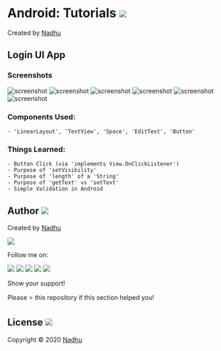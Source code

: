 # Android: Tutorials [<img src="https://github.com/iamnadhu/n14-icons/blob/master/android-icon.png">](https://github.com/iamnadhu/n14-android/tree/master/tutorials/Login%20UI%20App)
Created by [Nadhu](https://github.com/iamnadhu)


## Login UI App
### Screenshots
![screenshot](https://github.com/iamnadhu/n14-android/blob/master/tutorials/Login%20UI%20App/screenshots/01.jpg)
![screenshot](https://github.com/iamnadhu/n14-android/blob/master/tutorials/Login%20UI%20App/screenshots/02.jpg)
![screenshot](https://github.com/iamnadhu/n14-android/blob/master/tutorials/Login%20UI%20App/screenshots/03.jpg)
![screenshot](https://github.com/iamnadhu/n14-android/blob/master/tutorials/Login%20UI%20App/screenshots/04.jpg)
![screenshot](https://github.com/iamnadhu/n14-android/blob/master/tutorials/Login%20UI%20App/screenshots/05.jpg)
![screenshot](https://github.com/iamnadhu/n14-android/blob/master/tutorials/Login%20UI%20App/screenshots/06.jpg)
### Components Used:
```
- 'LinearLayout', 'TextView', 'Space', 'EditText', 'Button'
```
### Things Learned:
```
- Button Click (via 'implements View.OnClickListener')
- Purpose of 'setVisibility'
- Purpose of 'length' of a 'String'
- Purpose of 'getText' vs 'setText'
- Simple Validation in Android
```


## Author [<img src="https://github.com/iamnadhu/n14-icons/blob/master/auther-icon.png">](https://github.com/iamnadhu)
Created by [Nadhu](https://github.com/iamnadhu)

[<img src="https://github.com/iamnadhu/n14-icons/blob/master/nadhu-pic.jpg">](https://github.com/iamnadhu)

Follow me on: 

[<img src="https://github.com/iamnadhu/n14-icons/blob/master/instagram-icon.png">](https://www.instagram.com/iamnadhu/)
[<img src="https://github.com/iamnadhu/n14-icons/blob/master/whatsapp-icon.png">](https://api.whatsapp.com/send?phone=917293451396&lang=en)
[<img src="https://github.com/iamnadhu/n14-icons/blob/master/facebook-icon.png">](https://www.facebook.com/iamnadhu/)
[<img src="https://github.com/iamnadhu/n14-icons/blob/master/linkedin-icon.png">](https://www.linkedin.com/in/iamnadhu/)
[<img src="https://github.com/iamnadhu/n14-icons/blob/master/telegram-icon.png">](https://t.me/iamnadhu)

Show your support!

Please ⭐️   this repository if this section helped you!


## License [<img src="https://github.com/iamnadhu/n14-icons/blob/master/license-icon.png">](https://github.com/iamnadhu/n14-android/tree/master/tutorials/Login%20UI%20App)
Copyright © 2020 [Nadhu](https://github.com/iamnadhu)
